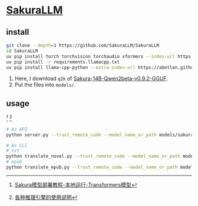 # [SakuraLLM](https://github.com/SakuraLLM/SakuraLLM)

## install

```sh
git clone --depth=1 https://github.com/SakuraLLM/SakuraLLM
cd SakuraLLM
uv pip install torch torchvision torchaudio xformers --index-url https://download.pytorch.org/whl/cu121
uv pip install -r requirements.llamacpp.txt
uv pip install llama-cpp-python --extra-index-url https://abetlen.github.io/llama-cpp-python/whl/cu121
```

1. Here, I download `q2k` of [Sakura-14B-Qwen2beta-v0.9.2-GGUF](https://huggingface.co/SakuraLLM/Sakura-14B-Qwen2beta-v0.9.2-GGUF).
2. Put the files into `models/`.

## usage

[^1] [^2]

```sh
# As API
python server.py --trust_remote_code --model_name_or_path models/sakura-13b-lnovel-v0.9b-Q2_K.gguf --model_version 0.9 --no-auth --llama_cpp --use_gpu --log debug
```

```sh
# As CLI
# txt
python translate_novel.py --trust_remote_code --model_name_or_path models/sakura-13b-lnovel-v0.9b-Q2_K.gguf --model_version 0.9 --no-auth --llama_cpp --use_gpu --log debug --text_length 512 --data_path <novel.txt> --output_path <novel_translated.txt>
# epub
python translate_epub.py --trust_remote_code --model_name_or_path models/sakura-13b-lnovel-v0.9b-Q2_K.gguf --model_version 0.9 --no-auth --llama_cpp --use_gpu --log debug --text_length 512 --data_path <novel.epub> --output_folder <novel_epub>
```

[^1]: [Sakura模型部署教程-本地运行-Transformers模型](https://github.com/SakuraLLM/tutorial/blob/main/tutorial-local-transformers.md)
[^2]: [各种推理引擎的使用说明](https://github.com/SakuraLLM/SakuraLLM/blob/main/usage.md)
